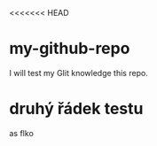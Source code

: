 <<<<<<< HEAD
# my-github-repo
I will test my GIit knowledge this repo.

# druhý řádek testu
as flko
